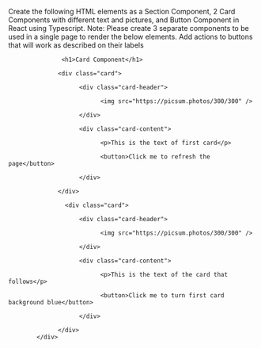 Create the following HTML elements as a Section Component, 2 Card Components with different text and pictures, and Button Component in React using Typescript. Note: Please create 3 separate components to be used in a single page to render the below elements. Add actions to buttons that will work as described on their labels
            <div class="section">

                   <h1>Card Component</h1>

                  <div class="card">

                        <div class="card-header">

                              <img src="https://picsum.photos/300/300" />

                        </div>

                        <div class="card-content">

                              <p>This is the text of first card</p>

                              <button>Click me to refresh the page</button>

                        </div>

                  </div>

                    <div class="card">

                        <div class="card-header">

                              <img src="https://picsum.photos/300/300" />

                        </div>

                        <div class="card-content">

                              <p>This is the text of the card that follows</p>

                              <button>Click me to turn first card background blue</button>

                        </div>

                  </div>
            </div>